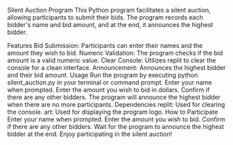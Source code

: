 Silent Auction Program
This Python program facilitates a silent auction, allowing participants to submit their bids. The program records each bidder's name and bid amount, and at the end, it announces the highest bidder.

Features
Bid Submission: Participants can enter their names and the amount they wish to bid.
Numeric Validation: The program checks if the bid amount is a valid numeric value.
Clear Console: Utilizes replit to clear the console for a clean interface.
Announcement: Announces the highest bidder and their bid amount.
Usage
Run the program by executing python silent_auction.py in your terminal or command prompt.
Enter your name when prompted.
Enter the amount you wish to bid in dollars.
Confirm if there are any other bidders.
The program will announce the highest bidder when there are no more participants.
Dependencies
replit: Used for clearing the console.
art: Used for displaying the program logo.
How to Participate
Enter your name when prompted.
Enter the amount you wish to bid.
Confirm if there are any other bidders.
Wait for the program to announce the highest bidder at the end.
Enjoy participating in the silent auction!

